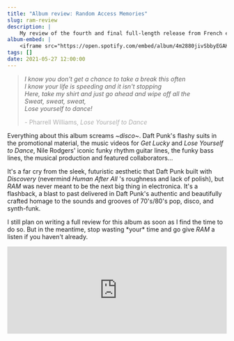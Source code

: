 ```yaml
---
title: "Album review: Random Access Memories"
slug: ram-review
description: |
    My review of the fourth and final full-length release from French electronica / dance / house duo Daft Punk, realeased in 2013.
album-embed: | 
    <iframe src="https://open.spotify.com/embed/album/4m2880jivSbbyEGAKfITCa" width="100%" height="200" frameborder="0" allowtransparency="true" allow="encrypted-media"></iframe>
tags: []
date: 2021-05-27 12:00:00
--- 
```


> _I know you don't get a chance to take a break this often  
I know your life is speeding and it isn't stopping  
Here, take my shirt and just go ahead and wipe off all the  
Sweat, sweat, sweat,  
Lose yourself to dance!_<p style="opacity: 0.5">- Pharrell Williams, _Lose Yourself to Dance_</p>

Everything about this album screams _\~disco\~_. Daft Punk's flashy suits in the promotional material, the music videos for _Get Lucky_ and _Lose Yourself to Dance_, Nile Rodgers' iconic funky rhythm guitar lines, the funky bass lines, the musical production and featured collaborators...

It's a far cry from the sleek, futuristic aesthetic that Daft Punk built with _Discovery_ (nevermind _Human After All_ 's roughness and lack of polish), but _RAM_ was never meant to be the next big thing in electronica. It's a flashback, a blast to past delivered in Daft Punk's authentic and beautifully crafted homage to the sounds and grooves of 70's/80's pop, disco, and synth-funk.

I still plan on writing a full review for this album as soon as I find the time to do so. But in the meantime, stop wasting \*your\* time and go give _RAM_ a listen if you haven't already.


<iframe src="https://open.spotify.com/embed/album/4m2880jivSbbyEGAKfITCa" width=100% height="200" frameborder="0" allowtransparency="true" allow="encrypted-media"></iframe>